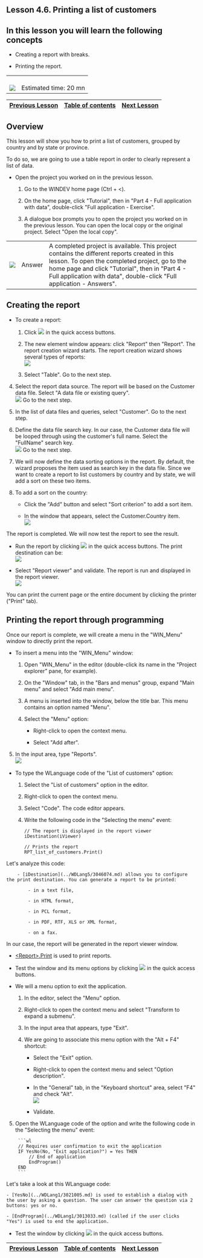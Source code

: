 
## Lesson 4.6. Printing a list of customers
<a name="NOTE1"></a>
<a name="NOTE1_1"></a>


## In this lesson you will learn the following concepts
<a name="this_lesson_you_will_learn_the_following_concepts_ELTTEXTE000273"></a>


- Creating a report with breaks.

- Printing the report.





|   |   |
| --- | --- |
| <br>![](https://doc.pcsoft.fr/en-US/images/image.awp?langid=3&name=dur%E9e.png)<br> | <br>Estimated time: 20 mn |

| [Previous Lesson](../TutoWD/1410087536.md) | [Table of contents](../TutoWD/1410087560.md) | [Next Lesson](../TutoWD/1410087538.md) |
| --- | --- | --- |





<a name="NOTE2"></a>
<a name="NOTE2_1"></a>


## Overview
<a name="overview_ELTTEXTE000320"></a>
This lesson will show you how to print a list of customers, grouped by country and by state or province. 

To do so, we are going to use a table report in order to clearly represent a list of data.

- Open the project you worked on in the previous lesson. 

	1. Go to the WINDEV home page (Ctrl + &lt;).

	2. On the home page, click "Tutorial", then in "Part 4 - Full application with data", double-click "Full application - Exercise".

	3. A dialogue box prompts you to open the project you worked on in the previous lesson. You can open the local copy or the original project. Select "Open the local copy". 





|   |   |   |
| --- | --- | --- |
| ![](https://doc.pcsoft.fr/en-US/images/image.awp?langid=3&name=exemple-WD.png) | Answer | A completed project is available. This project contains the different reports created in this lesson. To open the completed project, go to the home page and click "Tutorial", then in "Part 4 - Full application with data", double-click "Full application - Answers". |





<a name="NOTE3"></a>
<a name="NOTE3_1"></a>


## Creating the report
<a name="creating_the_report_ELTTEXTE000362"></a>


- To create a report: 

	1. Click ![](https://doc.pcsoft.fr/en-US/images/image.awp?langid=3&name=ICO_Cr%E9er1_GAF.jpg) in the quick access buttons.

	2. The new element window appears: click "Report" then "Report". The report creation wizard starts. The report creation wizard shows several types of reports:  <br>![](https://doc.pcsoft.fr/en-US/images/image.awp?langid=3&name=P4_Appli%20compl%E8te%20-%20Imprimer%20liste%20clients%20-%20HC%20N%B0001.jpg&type=thumb)


	3. Select "Table". Go to the next step.

4. Select the report data source. The report will be based on the Customer data file. Select "A data file or existing query". <br>![](https://doc.pcsoft.fr/en-US/images/image.awp?langid=3&name=P4_Appli%20compl%E8te%20-%20Imprimer%20liste%20clients%20-%20HC%20N%B0002.jpg&type=thumb)
Go to the next step.

5. In the list of data files and queries, select "Customer". Go to the next step.

6. Define the data file search key. In our case, the Customer data file will be looped through using the customer's full name. Select the "FullName" search key. <br>![](https://doc.pcsoft.fr/en-US/images/image.awp?langid=3&name=P4_Appli%20compl%E8te%20-%20Imprimer%20liste%20clients%20-%20HC%20N%B0003.jpg&type=thumb)
Go to the next step.

7. We will now define the data sorting options in the report. By default, the wizard proposes the item used as search key in the data file. Since we want to create a report to list customers by country and by state, we will add a sort on these two items.

8. To add a sort on the country:

	- Click the "Add" button and select "Sort criterion" to add a sort item.

	- In the window that appears, select the Customer.Country item.  <br>![](https://doc.pcsoft.fr/en-US/images/image.awp?langid=3&name=P4_Appli%20compl%E8te%20-%20Imprimer%20liste%20clients%20-%20HC%20N%B0004.jpg)


The report is completed. We will now test the report to see the result.



- Run the report by clicking ![](https://doc.pcsoft.fr/en-US/images/image.awp?langid=3&name=ICO_GO_Fenetre_WD_GAF.jpg) in the quick access buttons. The print destination can be:  <br>![](https://doc.pcsoft.fr/en-US/images/image.awp?langid=3&name=P4_Appli%20compl%E8te%20-%20Imprimer%20liste%20clients%20-%20HC%20N%B0011.jpg)





- Select "Report viewer" and validate. The report is run and displayed in the report viewer.  <br>![](https://doc.pcsoft.fr/en-US/images/image.awp?langid=3&name=P4_Appli%20compl%E8te%20-%20Imprimer%20liste%20clients%20-%20HC%20N%B0012%201.jpg&type=thumb)





You can print the current page or the entire document by clicking the printer ("Print" tab).

<a name="NOTE4"></a>
<a name="NOTE4_1"></a>


## Printing the report through programming
<a name="printing_the_report_through_programming_ELTTEXTE000422"></a>
Once our report is complete, we will create a menu in the "WIN_Menu" window to directly print the report.

- To insert a menu into the "WIN_Menu" window:

	1. Open "WIN_Menu" in the editor (double-click its name in the "Project explorer" pane, for example).

	2. On the "Window" tab, in the "Bars and menus" group, expand "Main menu" and select "Add main menu".

	3. A menu is inserted into the window, below the title bar. This menu contains an option named "Menu".

	4. Select the "Menu" option:

		- Right-click to open the context menu.

		- Select "Add after".




5. In the input area, type "Reports".  <br>![](https://doc.pcsoft.fr/en-US/images/image.awp?langid=3&name=P4_Appli%20compl%E8te%20-%20Imprimer%20liste%20clients%20-%20HC%20N%B0013.jpg)




- To type the WLanguage code of the "List of customers" option:

	1. Select the "List of customers" option in the editor.

	2. Right-click to open the context menu.

	3. Select "Code". The code editor appears.

	4. Write the following code in the "Selecting the menu" event:
			
		```wl
		// The report is displayed in the report viewer
		iDestination(iViewer)
		
		// Prints the report
		RPT_list_of_customers.Print()
		```
Let's analyze this code:

		- [iDestination](../WDLang5/3046074.md) allows you to configure the print destination. You can generate a report to be printed:

			- in a text file,

			- in HTML format,

			- in PCL format,

			- in PDF, RTF, XLS or XML format,

			- on a fax.


In our case, the report will be generated in the report viewer window.

- [&lt;Report&gt;.Print](../WDLang5/1000024554.md) is used to print reports.




- Test the window and its menu options by clicking ![](https://doc.pcsoft.fr/en-US/images/image.awp?langid=3&name=ICO_GO_Fenetre_WD_GAF.jpg) in the quick access buttons.




- We will a menu option to exit the application.

	1. In the editor, select the "Menu" option.

	2. Right-click to open the context menu and select "Transform to expand a submenu".

	3. In the input area that appears, type "Exit".

	4. We are going to associate this menu option with the "Alt + F4" shortcut:

		- Select the "Exit" option.

		- Right-click to open the context menu and select "Option description".

		- In the "General" tab, in the "Keyboard shortcut" area, select "F4" and check "Alt".  <br>![](https://doc.pcsoft.fr/en-US/images/image.awp?langid=3&name=P4_Appli%20compl%E8te%20-%20Imprimer%20liste%20clients%20-%20HC%20N%B0015.jpg)


		- Validate.

5. Open the WLanguage code of the option and write the following code in the "Selecting the menu" event:
			
		```wl
		// Requires user confirmation to exit the application
		IF YesNo(No, "Exit application?") = Yes THEN
			// End of application
			EndProgram()
		END
		```
Let's take a look at this WLanguage code:

	- [YesNo](../WDLang1/3021005.md) is used to establish a dialog with the user by asking a question. The user can answer the question via 2 buttons: yes or no.

	- [EndProgram](../WDLang1/3013033.md) (called if the user clicks "Yes") is used to end the application.




- Test the window by clicking ![](https://doc.pcsoft.fr/en-US/images/image.awp?langid=3&name=ICO_GO_Fenetre_WD_GAF.jpg) in the quick access buttons.




| [Previous Lesson](../TutoWD/1410087536.md) | [Table of contents](../TutoWD/1410087560.md) | [Next Lesson](../TutoWD/1410087538.md) |
| --- | --- | --- |




